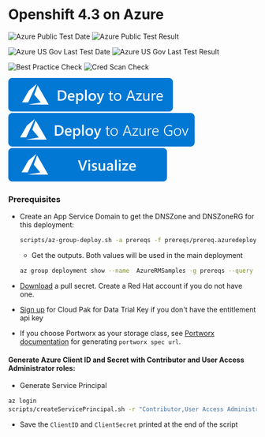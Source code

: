 # Openshift 4.3 on Azure

![Azure Public Test Date](https://azurequickstartsservice.blob.core.windows.net/badges/openshift-container-platform/PublicLastTestDate.svg)
![Azure Public Test Result](https://azurequickstartsservice.blob.core.windows.net/badges/openshift-container-platform/PublicDeployment.svg)

![Azure US Gov Last Test Date](https://azurequickstartsservice.blob.core.windows.net/badges/openshift-container-platform/FairfaxLastTestDate.svg)
![Azure US Gov Last Test Result](https://azurequickstartsservice.blob.core.windows.net/badges/openshift-container-platform/FairfaxDeployment.svg)

![Best Practice Check](https://azurequickstartsservice.blob.core.windows.net/badges/openshift-container-platform/BestPracticeResult.svg)
![Cred Scan Check](https://azurequickstartsservice.blob.core.windows.net/badges/openshift-container-platform/CredScanResult.svg)

[![Deploy To Azure](https://raw.githubusercontent.com/Azure/azure-quickstart-templates/master/1-CONTRIBUTION-GUIDE/images/deploytoazure.svg?sanitize=true)](https://portal.azure.com/#create/Microsoft.Template/uri/https%3A%2F%2Fraw.githubusercontent.com%2FAzure%2Fazure-quickstart-templates%2Fmaster%2Fopenshift-container-platform%2Fazuredeploy.json)
[![Deploy To Azure US Gov](https://raw.githubusercontent.com/Azure/azure-quickstart-templates/master/1-CONTRIBUTION-GUIDE/images/deploytoazuregov.svg?sanitize=true)](https://portal.azure.us/#create/Microsoft.Template/uri/https%3A%2F%2Fraw.githubusercontent.com%2FAzure%2Fazure-quickstart-templates%2Fmaster%2Fopenshift-container-platform%2Fazuredeploy.json)
[![Visualize](https://raw.githubusercontent.com/Azure/azure-quickstart-templates/master/1-CONTRIBUTION-GUIDE/images/visualizebutton.svg?sanitize=true)](http://armviz.io/#/?load=https%3A%2F%2Fraw.githubusercontent.com%2FAzure%2Fazure-quickstart-templates%2Fmaster%2Fopenshift-container-platform%2Fazuredeploy.json)

### Prerequisites

* Create an App Service Domain to get the DNSZone and DNSZoneRG for this deployment:
  ```bash
  scripts/az-group-deploy.sh -a prereqs -f prereqs/prereq.azuredeploy.json -e prereqs/prereq.azuredeploy.parameters.json -l eastus
  ```
  * Get the outputs. Both values will be used in the main deployment
  ```bash
  az group deployment show --name  AzureRMSamples -g prereqs --query properties.outputs
  ```
* [Download](https://cloud.redhat.com/openshift/install/pull-secret) a pull secret. Create a Red Hat account if you do not have one.

* [Sign up](https://www.ibm.com/account/reg/us-en/signup?formid=urx-42212) for Cloud Pak for Data Trial Key if you don't have the entitlement api key

* If you choose Portworx as your storage class, see [Portworx documentation](PORTWORX.md) for generating `portworx spec url`. 

#### Generate Azure Client ID and Secret with Contributor and User Access Administrator roles:
* Generate Service Principal
```bash
az login
scripts/createServicePrincipal.sh -r "Contributor,User Access Administrator"
```
* Save the `ClientID` and `ClientSecret` printed at the end of the script
